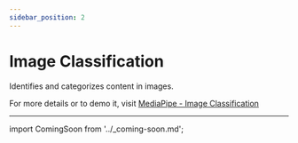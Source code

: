 ```yaml
---
sidebar_position: 2
---
```


# Image Classification

Identifies and categorizes content in images.

For more details or to demo it, visit 
[MediaPipe - Image Classification](https://mediapipe-studio.webapps.google.com/studio/demo/image_classifier)

---
import ComingSoon from '../_coming-soon.md';

<ComingSoon />